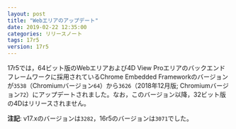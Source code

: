 ```yaml
---
layout: post
title: "Webエリアのアップデート"
date: 2019-02-22 12:35:00
categories: リリースノート
tags: 17r5 
version: 17r5
---
```


17r5では，64ビット版のWebエリアおよび4D View Proエリアのバックエンドフレームワークに採用されているChrome Embedded Frameworkのバージョンが``3538``（Chromiumバージョン``64``）から``3626``（2018年12月版; Chromiumバージョン``72``）にアップデートされました。なお，このバージョン以降，32ビット版の4Dはリリースされません。

**注記**: v17.xのバージョンは``3282``，16r5のバージョンは``3071``でした。
